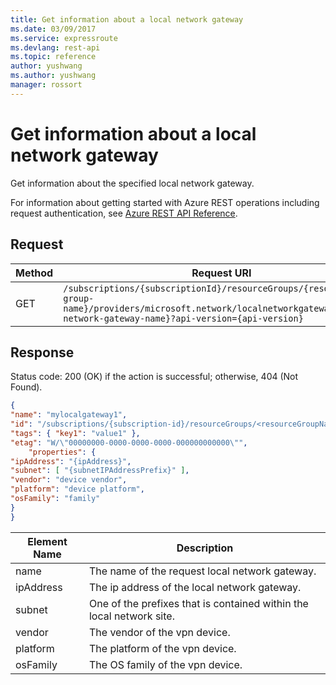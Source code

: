 ```yaml
---
title: Get information about a local network gateway
ms.date: 03/09/2017
ms.service: expressroute
ms.devlang: rest-api
ms.topic: reference
author: yushwang
ms.author: yushwang
manager: rossort
---
```

# Get information about a local network gateway
Get information about the specified local network gateway.  

For information about getting started with Azure REST operations including request authentication, see [Azure REST API Reference](../../../index.md).

## Request  

|Method|Request URI|  
|------------|-----------------|  
|GET|`/subscriptions/{subscriptionId}/resourceGroups/{resource-group-name}/providers/microsoft.network/localnetworkgateways/{local-network-gateway-name}?api-version={api-version}`|  
  
## Response  
 Status code: 200 (OK) if the action is successful; otherwise, 404 (Not Found).  
  
```json  
{  
"name": "mylocalgateway1",  
"id": "/subscriptions/{subscription-id}/resourceGroups/<resourceGroupName>/providers/microsoft.network/localNetworkGateways/mylocalgateway1",  
"tags": { "key1": "value1" },  
"etag": "W/\"00000000-0000-0000-0000-000000000000\"",  
    "properties": {  
"ipAddress": "{ipAddress}",  
"subnet": [ "{subnetIPAddressPrefix}" ],  
"vendor": "device vendor",  
"platform": "device platform",  
"osFamily": "family"  
}  
}  
```  
  
|Element Name|Description|  
|------------------|-----------------|  
|name|The name of the request local network gateway.|  
|ipAddress|The ip address of the local network gateway.|  
|subnet|One of the prefixes that is contained within the local network site.|  
|vendor|The vendor of the vpn device.|  
|platform|The platform of the vpn device.|  
|osFamily|The OS family of the vpn device.|
